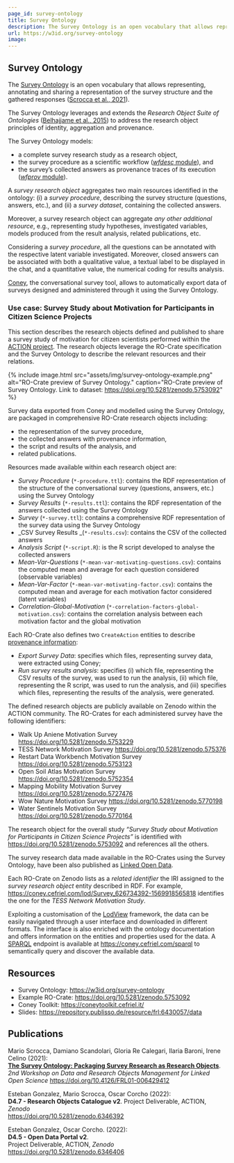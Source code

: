 ```yaml
---
page_id: survey-ontology
title: Survey Ontology
description: The Survey Ontology is an open vocabulary that allows representing, annotating and sharing a representation of the survey structure and the gathered responses.
url: https://w3id.org/survey-ontology
image: 
---
```

## Survey Ontology
The [Survey Ontology](https://w3id.org/survey-ontology) is an open vocabulary that allows representing, annotating and sharing a representation of the survey structure and the gathered responses ([Scrocca et al., 2021](https://doi.org/10.4126/FRL01-006429412)).

The Survey Ontology leverages and extends the _Research Object Suite of Ontologies_ ([Belhajjame et al., 2015](https://doi.org/10.1016/j.websem.2015.01.003)) to address the research object principles of identity, aggregation and provenance. 

The Survey Ontology models:

* a complete survey research study as a research object, 
* the survey procedure as a scientific workflow ([_wfdesc_ module](http://purl.org/wf4ever/wfdesc)), and 
* the survey’s collected answers as provenance traces of its execution ([_wfprov_ module](http://purl.org/wf4ever/wfprov)).

A _survey research object_ aggregates two main resources identified in the ontology: (i) a _survey procedure_, describing the survey structure (questions, answers, etc.), and (ii) a _survey dataset_, containing the collected answers. 

Moreover, a survey research object can aggregate _any other additional resource_, e.g., representing study hypotheses, investigated variables, models produced from the result analysis, related publications, etc.

Considering a _survey procedure_, all the questions can be annotated with the respective latent variable investigated. Moreover, closed answers can be associated with both a qualitative value, a textual label to be displayed in the chat, and a quantitative value, the numerical coding for results analysis.

[Coney](https://coney.cefriel.com/), the conversational survey tool, allows to automatically export data of surveys designed and administered through it using the Survey Ontology.


### Use case: Survey Study about Motivation for Participants in Citizen Science Projects

This section describes the research objects defined and published to share a survey study of motivation for citizen scientists performed within the [ACTION project](https://actionproject.eu/). The research objects leverage the RO-Crate specification and the Survey Ontology to describe the relevant resources and their relations.

{% include image.html src="assets/img/survey-ontology-example.png" alt="RO-Crate preview of Survey Ontology." caption="RO-Crate preview of Survey Ontology. Link to dataset: https://doi.org/10.5281/zenodo.5753092" %}

Survey data exported from Coney and modelled using the Survey Ontology, are packaged in comprehensive RO-Crate research objects including:

* the representation of the survey procedure,
* the collected answers with provenance information, 
* the script and results of the analysis, and
* related publications.

Resources made available within each research object are:

* _Survey Procedure_ (`*-procedure.ttl`): contains the RDF representation of the structure of the conversational survey (questions, answers, etc.) using the Survey Ontology
* _Survey Results_ (`*-results.ttl`): contains the RDF representation of the answers collected using the Survey Ontology
* _Survey_ (`*-survey.ttl`): contains a comprehensive RDF representation of the survey data using the Survey Ontology
* _CSV Survey Results _(`*-results.csv`): contains the CSV of the collected answers
* _Analysis Script_ (`*-script.R`): is the R script developed to analyse the collected answers
* _Mean-Var-Questions_ (`*-mean-var-motivating-questions.csv`): contains the computed mean and average for each question considered (observable variables)
* _Mean-Var-Factor_ (`*-mean-var-motivating-factor.csv`): contains the computed mean and average for each motivation factor considered (latent variables)
* _Correlation-Global-Motivation_ (`*-correlation-factors-global-motivation.csv`): contains the correlation analysis between each motivation factor and the global motivation

Each RO-Crate also defines two `CreateAction` entities to describe [provenance information](https://www.researchobject.org/ro-crate/1.1/provenance.html):

* _Export Survey Data_: specifies which files, representing survey data, were extracted using Coney;
* _Run survey results analysis_: specifies (i) which file, representing the CSV results of the survey, was used to run the analysis, (ii) which file, representing the R script, was used to run the analysis, and (iii) specifies which files, representing the results of the analysis, were generated.

The defined research objects are publicly available on Zenodo within the ACTION community. The RO-Crates for each administered survey have the following identifiers:

* Walk Up Aniene Motivation Survey <https://doi.org/10.5281/zenodo.5753229>
* TESS Network Motivation Survey <https://doi.org/10.5281/zenodo.575376>
* Restart Data Workbench Motivation Survey <https://doi.org/10.5281/zenodo.5753123>
* Open Soil Atlas Motivation Survey <https://doi.org/10.5281/zenodo.5752354>
* Mapping Mobility Motivation Survey <https://doi.org/10.5281/zenodo.5727476>
* Wow Nature Motivation Survey <https://doi.org/10.5281/zenodo.5770198>
* Water Sentinels Motivation Survey <https://doi.org/10.5281/zenodo.5770164>

The research object for the overall study _“Survey Study about Motivation for Participants in Citizen Science Projects”_ is identified with <https://doi.org/10.5281/zenodo.5753092> and references all the others.

The survey research data made available in the RO-Crates using the Survey Ontology, have been also published as [Linked Open Data](https://www.w3.org/standards/semanticweb/data). 

Each RO-Crate on Zenodo lists as a _related_ _identifier_ the IRI assigned to the _survey research object_ entity described in RDF. For example, <https://coney.cefriel.com/lod/Survey_626734392-1569918565818> identifies the one for the _TESS Network Motivation Study_.

Exploiting a customisation of the [LodView](https://github.com/LodLive/LodView) framework, the data can be easily navigated through a user interface and downloaded in different formats. The interface is also enriched with the ontology documentation and offers information on the entities and properties used for the data. A [SPARQL](https://www.w3.org/TR/sparql11-query/) endpoint is available at <https://coney.cefriel.com/sparql> to semantically query and discover the available data.


## Resources

* Survey Ontology: <https://w3id.org/survey-ontology>
* Example RO-Crate: <https://doi.org/10.5281/zenodo.5753092>
* Coney Toolkit: <https://coneytoolkit.cefriel.it/>
* Slides: https://repository.publisso.de/resource/frl:6430057/data


## Publications

Mario Scrocca, Damiano Scandolari, Gloria Re Calegari, Ilaria Baroni, Irene Celino (2021):  
[**The Survey Ontology: Packaging Survey Research as Research Objects**](https://repository.publisso.de/resource/frl:6430056/data).  
_2nd Workshop on Data and Research Objects Management for Linked Open Science_
<https://doi.org/10.4126/FRL01-006429412>

Esteban Gonzalez, Mario Scrocca, Oscar Corcho (2022):  
**D4.7 - Research Objects Catalogue v2**.
Project Deliverable, ACTION, _Zenodo_  
<https://doi.org/10.5281/zenodo.6346392>

Esteban Gonzalez, Oscar Corcho. (2022):  
**D4.5 - Open Data Portal v2**.  
Project Deliverable, ACTION, _Zenodo_  
<https://doi.org/10.5281/zenodo.6346406>

